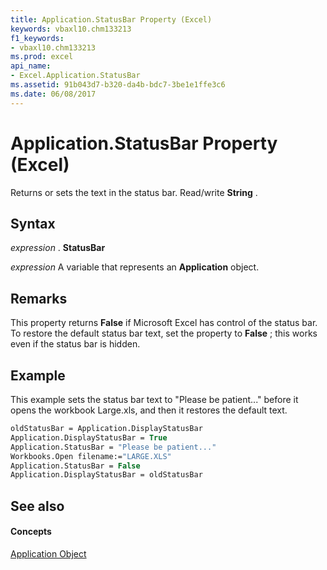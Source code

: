 ```yaml
---
title: Application.StatusBar Property (Excel)
keywords: vbaxl10.chm133213
f1_keywords:
- vbaxl10.chm133213
ms.prod: excel
api_name:
- Excel.Application.StatusBar
ms.assetid: 91b043d7-b320-da4b-bdc7-3be1e1ffe3c6
ms.date: 06/08/2017
---
```



# Application.StatusBar Property (Excel)

Returns or sets the text in the status bar. Read/write  **String** .


## Syntax

 _expression_ . **StatusBar**

 _expression_ A variable that represents an **Application** object.


## Remarks

This property returns  **False** if Microsoft Excel has control of the status bar. To restore the default status bar text, set the property to **False** ; this works even if the status bar is hidden.


## Example

This example sets the status bar text to "Please be patient..." before it opens the workbook Large.xls, and then it restores the default text.


```vb
oldStatusBar = Application.DisplayStatusBar 
Application.DisplayStatusBar = True 
Application.StatusBar = "Please be patient..." 
Workbooks.Open filename:="LARGE.XLS" 
Application.StatusBar = False 
Application.DisplayStatusBar = oldStatusBar
```


## See also


#### Concepts


[Application Object](application-object-excel.md)

